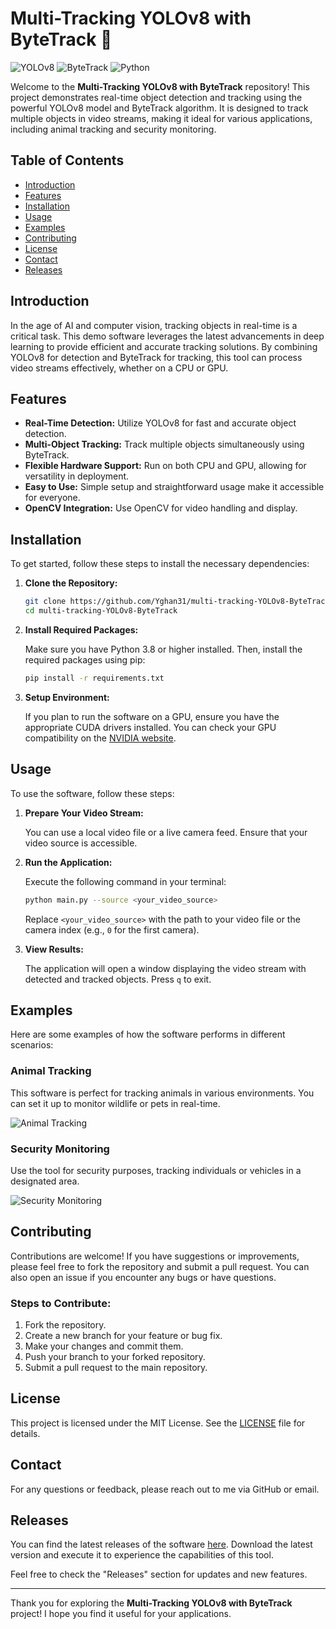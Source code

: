 # Multi-Tracking YOLOv8 with ByteTrack 🚀

![YOLOv8](https://img.shields.io/badge/YOLOv8-Object%20Detection-brightgreen)
![ByteTrack](https://img.shields.io/badge/ByteTrack-Multi%20Object%20Tracking-blue)
![Python](https://img.shields.io/badge/Python-3.8%2B-yellowgreen)

Welcome to the **Multi-Tracking YOLOv8 with ByteTrack** repository! This project demonstrates real-time object detection and tracking using the powerful YOLOv8 model and ByteTrack algorithm. It is designed to track multiple objects in video streams, making it ideal for various applications, including animal tracking and security monitoring.

## Table of Contents

- [Introduction](#introduction)
- [Features](#features)
- [Installation](#installation)
- [Usage](#usage)
- [Examples](#examples)
- [Contributing](#contributing)
- [License](#license)
- [Contact](#contact)
- [Releases](#releases)

## Introduction

In the age of AI and computer vision, tracking objects in real-time is a critical task. This demo software leverages the latest advancements in deep learning to provide efficient and accurate tracking solutions. By combining YOLOv8 for detection and ByteTrack for tracking, this tool can process video streams effectively, whether on a CPU or GPU.

## Features

- **Real-Time Detection:** Utilize YOLOv8 for fast and accurate object detection.
- **Multi-Object Tracking:** Track multiple objects simultaneously using ByteTrack.
- **Flexible Hardware Support:** Run on both CPU and GPU, allowing for versatility in deployment.
- **Easy to Use:** Simple setup and straightforward usage make it accessible for everyone.
- **OpenCV Integration:** Use OpenCV for video handling and display.

## Installation

To get started, follow these steps to install the necessary dependencies:

1. **Clone the Repository:**

   ```bash
   git clone https://github.com/Yghan31/multi-tracking-YOLOv8-ByteTrack.git
   cd multi-tracking-YOLOv8-ByteTrack
   ```

2. **Install Required Packages:**

   Make sure you have Python 3.8 or higher installed. Then, install the required packages using pip:

   ```bash
   pip install -r requirements.txt
   ```

3. **Setup Environment:**

   If you plan to run the software on a GPU, ensure you have the appropriate CUDA drivers installed. You can check your GPU compatibility on the [NVIDIA website](https://developer.nvidia.com/cuda-downloads).

## Usage

To use the software, follow these steps:

1. **Prepare Your Video Stream:**

   You can use a local video file or a live camera feed. Ensure that your video source is accessible.

2. **Run the Application:**

   Execute the following command in your terminal:

   ```bash
   python main.py --source <your_video_source>
   ```

   Replace `<your_video_source>` with the path to your video file or the camera index (e.g., `0` for the first camera).

3. **View Results:**

   The application will open a window displaying the video stream with detected and tracked objects. Press `q` to exit.

## Examples

Here are some examples of how the software performs in different scenarios:

### Animal Tracking

This software is perfect for tracking animals in various environments. You can set it up to monitor wildlife or pets in real-time.

![Animal Tracking](https://example.com/animal_tracking_image.png)

### Security Monitoring

Use the tool for security purposes, tracking individuals or vehicles in a designated area.

![Security Monitoring](https://example.com/security_monitoring_image.png)

## Contributing

Contributions are welcome! If you have suggestions or improvements, please feel free to fork the repository and submit a pull request. You can also open an issue if you encounter any bugs or have questions.

### Steps to Contribute:

1. Fork the repository.
2. Create a new branch for your feature or bug fix.
3. Make your changes and commit them.
4. Push your branch to your forked repository.
5. Submit a pull request to the main repository.

## License

This project is licensed under the MIT License. See the [LICENSE](LICENSE) file for details.

## Contact

For any questions or feedback, please reach out to me via GitHub or email.

## Releases

You can find the latest releases of the software [here](https://github.com/Yghan31/multi-tracking-YOLOv8-ByteTrack/releases). Download the latest version and execute it to experience the capabilities of this tool.

Feel free to check the "Releases" section for updates and new features.

---

Thank you for exploring the **Multi-Tracking YOLOv8 with ByteTrack** project! I hope you find it useful for your applications.